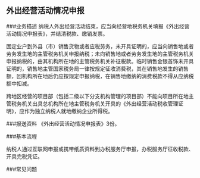 ## 外出经营活动情况申报

###业务描述
     纳税人外出经营活动结束，应当向经营地税务机关填报《外出经营活动情况申报表》，并结清税款、缴销发票。

固定业户到外县（市）销售货物或者应税劳务，未开具证明的，应当向销售地或者劳务发生地的主管税务机关申报纳税；未向销售地或者劳务发生地的主管税务机关申报纳税的，由其机构所在地的主管税务机关补征税款。临时销售金银首饰未开具证明的，销售地主管国家税务局一律按规定征收消费税，其在销售地发生的销售额，回机构所在地后仍应按规定申报纳税，在销售地缴纳的消费税款不得从应纳税额中扣减。

跨地区经营的项目部（包括二级以下分支机构管理的项目部）不能向项目所在地主管税务机关出具总机构所在地主管税务机关开具的《外出经营活动税收管理证明》，应作为独立纳税人就地缴纳企业所得税。


###报送资料
《外出经营活动情况申报表》3份。


###基本流程

  纳税人通过互联网申报或携带纸质资料到办税服务厅申报，办税服务厅征收税款、开具完税凭证。

###常见问题




